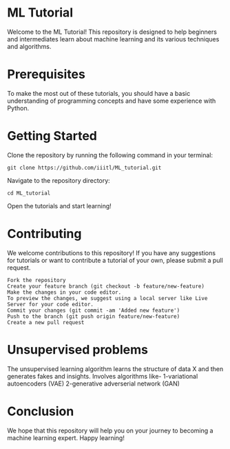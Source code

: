 # ML Tutorial
Welcome to the ML Tutorial! This repository is designed to help beginners and intermediates learn about machine learning and its various techniques and algorithms.

# Prerequisites
To make the most out of these tutorials, you should have a basic understanding of programming concepts and have some experience with Python.

# Getting Started
Clone the repository by running the following command in your terminal:
```
git clone https://github.com/iiitl/ML_tutorial.git
```

Navigate to the repository directory:
```
cd ML_tutorial
```

Open the tutorials and start learning!

# Contributing
We welcome contributions to this repository! If you have any suggestions for tutorials or want to contribute a tutorial of your own, please submit a pull request.
```
Fork the repository
Create your feature branch (git checkout -b feature/new-feature)
Make the changes in your code editor.
To preview the changes, we suggest using a local server like Live Server for your code editor.
Commit your changes (git commit -am 'Added new feature')
Push to the branch (git push origin feature/new-feature)
Create a new pull request
```
# Unsupervised problems
The unsupervised learning algorithm learns the structure of data X and then generates fakes and insights.
Involves algorithms like-
1-variational autoencoders (VAE) 
2-generative adverserial network (GAN)

# Conclusion
We hope that this repository will help you on your journey to becoming a machine learning expert. Happy learning!


